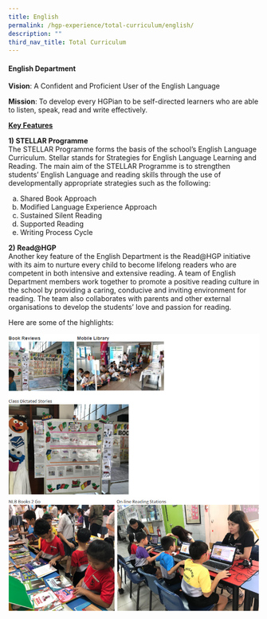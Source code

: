 ```yaml
---
title: English
permalink: /hgp-experience/total-curriculum/english/
description: ""
third_nav_title: Total Curriculum
---
```

<h4><strong>English Department</strong></h4>
<p><strong>Vision</strong>: A Confident and Proficient User of the English Language</p>
<p><strong>Mission</strong>: To develop every HGPian to be self-directed learners who are able to listen, speak, read and write effectively.</p>
<p><strong><u>Key Features</u></strong></p>
<p><strong>1) STELLAR Programme<br /></strong>The STELLAR Programme forms the basis of the school&rsquo;s English Language Curriculum. Stellar stands for Strategies for English Language Learning and Reading. The main aim of the STELLAR Programme is to strengthen students&rsquo; English Language and reading skills through the use of developmentally appropriate strategies such as the following:</p>
<ol style="list-style-type: lower-alpha;">
<li>Shared Book Approach</li>
<li>Modified Language Experience Approach</li>
<li>Sustained Silent Reading</li>
<li>Supported Reading</li>
<li>Writing Process Cycle</li>
</ol>
<p><strong>2) Read@HGP<br /></strong>Another key feature of the English Department is the Read@HGP initiative with its aim to nurture every child to become lifelong readers who are competent in both intensive and extensive reading. A team of English Department members work together to promote a positive reading culture in the school by providing a caring, conducive and inviting environment for reading. The team also collaborates with parents and other external organisations to develop the students&rsquo; love and passion for reading.</p>
<p>Here are some of the highlights:</p>
<img src="/images/el.png">